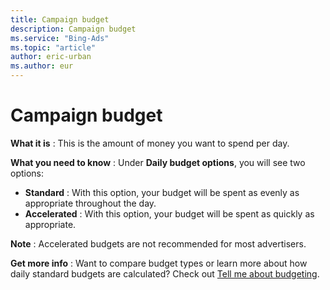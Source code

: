 ```yaml
---
title: Campaign budget
description: Campaign budget
ms.service: "Bing-Ads"
ms.topic: "article"
author: eric-urban
ms.author: eur
---
```


# Campaign budget

**What it is** : This is the amount of money you want to spend per day.

**What you need to know** : Under **Daily budget options**, you will see two options:

- **Standard** : With this option, your budget will be spent as evenly as appropriate throughout the day.
- **Accelerated** : With this option, your budget will be spent as quickly as appropriate.

**Note** : Accelerated budgets are not recommended for most advertisers.

**Get more info** : Want to compare budget types or learn more about how daily standard budgets are calculated? Check out [Tell me about budgeting](../hlp_BA_CONC_AboutBudgetType.md).


